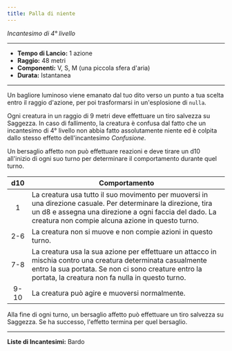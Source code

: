 ```yaml
---
title: Palla di niente
---
```


*Incantesimo di 4° livello*

---

- **Tempo di Lancio:** 1 azione
- **Raggio:** 48 metri
- **Componenti:** V, S, M (una piccola sfera d'aria)
- **Durata:** Istantanea

---

Un bagliore luminoso viene emanato dal tuo dito verso un punto a tua scelta entro il raggio d'azione, per poi trasformarsi in un'esplosione di `nulla`.

Ogni creatura in un raggio di 9 metri deve effettuare un tiro salvezza su Saggezza. In caso di fallimento, la creatura è confusa dal fatto che un incantesimo di 4° livello 
non abbia fatto assolutamente niente ed è colpita dallo stesso effetto dell'incantesimo *Confusione*.

Un bersaglio affetto non può effettuare reazioni e deve tirare un d10 all'inizio di ogni suo turno per determinare il comportamento durante quel turno.

| d10  | Comportamento                                                                                                                                                                                                                |  
|:----:|------------------------------------------------------------------------------------------------------------------------------------------------------------------------------------------------------------------------------|  
|  1   | La creatura usa tutto il suo movimento per muoversi in una direzione casuale. Per determinare la direzione, tira un d8 e assegna una direzione a ogni faccia del dado. La creatura non compie alcuna azione in questo turno. |  
| 2-6  | La creatura non si muove e non compie azioni in questo turno.                                                                                                                                                                |  
| 7-8  | La creatura usa la sua azione per effettuare un attacco in mischia contro una creatura determinata casualmente entro la sua portata. Se non ci sono creature entro la portata, la creatura non fa nulla in questo turno.     |  
| 9-10 | La creatura può agire e muoversi normalmente.                                                                                                                                                                                |  

Alla fine di ogni turno, un bersaglio affetto può effettuare un tiro salvezza su Saggezza. Se ha successo, l'effetto termina per quel bersaglio.

---

**Liste di Incantesimi:** Bardo